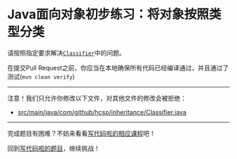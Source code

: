# Java面向对象初步练习：将对象按照类型分类

请按照指定要求解决[`Classifier`](https://github.com/hcsp/instance-classifier/blob/master/src/main/java/com/github/hcsp/inheritance/Classifier.java)中的问题。

在提交Pull Request之前，你应当在本地确保所有代码已经编译通过，并且通过了测试(`mvn clean verify`)

-----
注意！我们只允许你修改以下文件，对其他文件的修改会被拒绝：
- [src/main/java/com/github/hcsp/inheritance/Classifier.java](https://github.com/hcsp/instance-classifier/blob/master/src/main/java/com/github/hcsp/inheritance/Classifier.java)
-----


完成题目有困难？不妨来看看[写代码啦的相应课程](https://xiedaimala.com/tasks/661cd7ab-7fea-47d0-8e11-555d6fca751d)吧！

回到[写代码啦的题目](https://xiedaimala.com/tasks/661cd7ab-7fea-47d0-8e11-555d6fca751d/quizzes/6c87ef57-7f06-4af2-9112-86dd27ff099d)，继续挑战！
